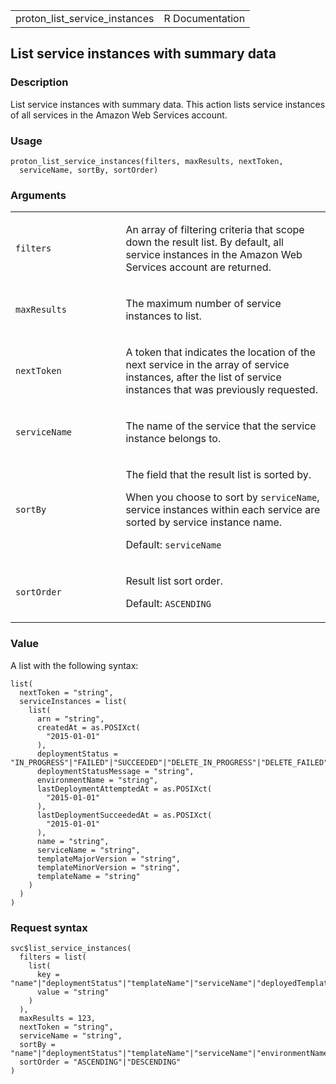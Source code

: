 <table style="width: 100%;">
<tbody>
<tr class="odd">
<td>proton_list_service_instances</td>
<td style="text-align: right;">R Documentation</td>
</tr>
</tbody>
</table>

## List service instances with summary data

### Description

List service instances with summary data. This action lists service
instances of all services in the Amazon Web Services account.

### Usage

    proton_list_service_instances(filters, maxResults, nextToken,
      serviceName, sortBy, sortOrder)

### Arguments

<table>
<colgroup>
<col style="width: 35%" />
<col style="width: 65%" />
</colgroup>
<tbody>
<tr class="odd">
<td><code
id="proton_list_service_instances_:_filters">filters</code></td>
<td><p>An array of filtering criteria that scope down the result list.
By default, all service instances in the Amazon Web Services account are
returned.</p></td>
</tr>
<tr class="even">
<td><code
id="proton_list_service_instances_:_maxResults">maxResults</code></td>
<td><p>The maximum number of service instances to list.</p></td>
</tr>
<tr class="odd">
<td><code
id="proton_list_service_instances_:_nextToken">nextToken</code></td>
<td><p>A token that indicates the location of the next service in the
array of service instances, after the list of service instances that was
previously requested.</p></td>
</tr>
<tr class="even">
<td><code
id="proton_list_service_instances_:_serviceName">serviceName</code></td>
<td><p>The name of the service that the service instance belongs
to.</p></td>
</tr>
<tr class="odd">
<td><code id="proton_list_service_instances_:_sortBy">sortBy</code></td>
<td><p>The field that the result list is sorted by.</p>
<p>When you choose to sort by <code>serviceName</code>, service
instances within each service are sorted by service instance name.</p>
<p>Default: <code>serviceName</code></p></td>
</tr>
<tr class="even">
<td><code
id="proton_list_service_instances_:_sortOrder">sortOrder</code></td>
<td><p>Result list sort order.</p>
<p>Default: <code>ASCENDING</code></p></td>
</tr>
</tbody>
</table>

### Value

A list with the following syntax:

    list(
      nextToken = "string",
      serviceInstances = list(
        list(
          arn = "string",
          createdAt = as.POSIXct(
            "2015-01-01"
          ),
          deploymentStatus = "IN_PROGRESS"|"FAILED"|"SUCCEEDED"|"DELETE_IN_PROGRESS"|"DELETE_FAILED"|"DELETE_COMPLETE"|"CANCELLING"|"CANCELLED",
          deploymentStatusMessage = "string",
          environmentName = "string",
          lastDeploymentAttemptedAt = as.POSIXct(
            "2015-01-01"
          ),
          lastDeploymentSucceededAt = as.POSIXct(
            "2015-01-01"
          ),
          name = "string",
          serviceName = "string",
          templateMajorVersion = "string",
          templateMinorVersion = "string",
          templateName = "string"
        )
      )
    )

### Request syntax

    svc$list_service_instances(
      filters = list(
        list(
          key = "name"|"deploymentStatus"|"templateName"|"serviceName"|"deployedTemplateVersionStatus"|"environmentName"|"lastDeploymentAttemptedAtBefore"|"lastDeploymentAttemptedAtAfter"|"createdAtBefore"|"createdAtAfter",
          value = "string"
        )
      ),
      maxResults = 123,
      nextToken = "string",
      serviceName = "string",
      sortBy = "name"|"deploymentStatus"|"templateName"|"serviceName"|"environmentName"|"lastDeploymentAttemptedAt"|"createdAt",
      sortOrder = "ASCENDING"|"DESCENDING"
    )
